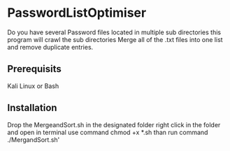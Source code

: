 # PasswordListOptimiser
Do you have several Password files located in multiple sub directories this program will crawl the sub directories Merge all of the .txt files into one list and remove duplicate entries.



## Prerequisits
Kali Linux or Bash



## Installation

Drop the MergeandSort.sh in the designated folder
right click in the folder and open in terminal
use command chmod +x *.sh
than run command ./MergandSort.sh'
